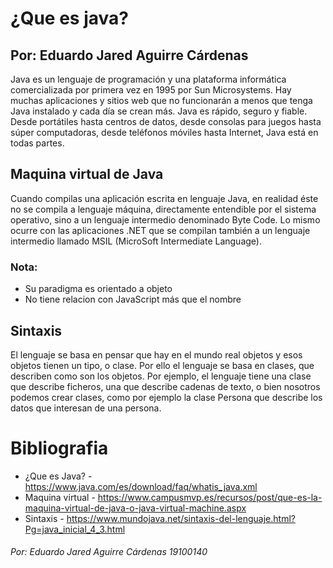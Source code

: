 # ¿Que es java?
## Por: Eduardo Jared Aguirre Cárdenas
Java es un lenguaje de programación y una plataforma informática comercializada por primera vez en 1995 por Sun Microsystems. Hay muchas aplicaciones y sitios web que no funcionarán a menos que tenga Java instalado y cada día se crean más. Java es rápido, seguro y fiable. Desde portátiles hasta centros de datos, desde consolas para juegos hasta súper computadoras, desde teléfonos móviles hasta Internet, Java está en todas partes.
## Maquina virtual de Java
Cuando compilas una aplicación escrita en lenguaje Java, en realidad éste no se compila a lenguaje máquina, directamente entendible por el sistema operativo, sino a un lenguaje intermedio denominado Byte Code. Lo mismo ocurre con las aplicaciones .NET que se compilan también a un lenguaje intermedio llamado MSIL (MicroSoft Intermediate Language).

### Nota:
* Su paradigma es orientado a objeto
* No tiene relacion con JavaScript más que el nombre

## Sintaxis
El lenguaje se basa en pensar que hay en el mundo real objetos y esos objetos tienen un tipo, o clase. Por ello el lenguaje se basa en clases, que describen como son los objetos. Por ejemplo, el lenguaje tiene una clase que describe ficheros, una que describe cadenas de texto, o bien nosotros podemos crear clases, como por ejemplo la clase Persona que describe los datos que interesan de una persona.

# Bibliografia

 - ¿Que es Java? - https://www.java.com/es/download/faq/whatis_java.xml
 - Maquina virtual - https://www.campusmvp.es/recursos/post/que-es-la-maquina-virtual-de-java-o-java-virtual-machine.aspx
 - Sintaxis - https://www.mundojava.net/sintaxis-del-lenguaje.html?Pg=java_inicial_4_3.html



###### Por: Eduardo Jared Aguirre Cárdenas 19100140